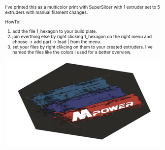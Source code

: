 I've printed this as a multicolor print with SuperSlicer with 1 extruder set to 5 extruders with manual filament changes. 

HowTo:
1. add the file 1_hexagon to your build plate.
2. join everthing else by right clicking 1_hexagon on the right menu and choose -> add part -> load | from the menu.
3. set your files by right clikcing on them to your created extruders. I've named the files like the colors I used for a better overview.

![alt text](https://github.com/PrintStructor/VORON-2.4/blob/main/V2.4%20350%20backplate%20M-POWER%20Logo/M_Power_NEW.png?raw=true)
